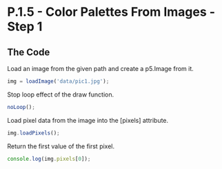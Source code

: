 # P.1.5 - Color Palettes From Images - Step 1

## The Code

Load an image from the given path and create a p5.Image from it.

```js
img = loadImage('data/pic1.jpg');
```

Stop loop effect of the draw function.

```js
noLoop();
```

Load pixel data from the image into the [pixels] attribute.

```js
img.loadPixels();
```

Return the first value of the first pixel.

```js
console.log(img.pixels[0]);
```
